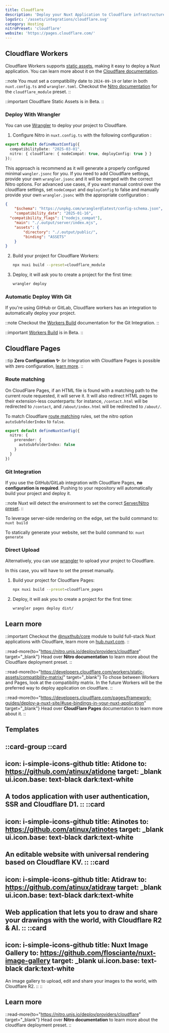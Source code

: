 ```yaml
---
title: Cloudflare
description: 'Deploy your Nuxt Application to Cloudflare infrastructure.'
logoSrc: '/assets/integrations/cloudflare.svg'
category: Hosting
nitroPreset: 'cloudflare'
website: 'https://pages.cloudflare.com/'
---
```


## Cloudflare Workers

Cloudflare Workers supports [static assets](https://developers.cloudflare.com/workers/static-assets/), making it easy to deploy a Nuxt application. You can learn more about it on the [Cloudflare documentation](https://developers.cloudflare.com/workers/frameworks/framework-guides/nuxt/).

::note
You must set a compatibility date to `2024-09-19` or later in both `nuxt.config.ts` and `wrangler.toml`.
Checkout the [Nitro documentation](https://nitro.build/deploy/providers/cloudflare#cloudflare-module-workers) for the `cloudflare_module` preset.
:: 

::important
Cloudflare Static Assets is in Beta.
::

### Deploy With Wrangler

You can use [Wrangler](https://github.com/cloudflare/workers-sdk/tree/main/packages/wrangler) to deploy your project to Cloudflare.

1. Configure Nitro in `nuxt.config.ts` with the following configuration :

```ts
export default defineNuxtConfig({
  compatibilityDate: "2025-03-01",
  nitro: { cloudflare: { nodeCompat: true, deployConfig: true } }
});
```

This approach is recommend as it will generate a properly configured minimal `wangler.jsonc` for you. If you need to add Cloudflare settings, provide your own `wrangler.jsonc` and it will be merged with the correct Nitro options.
For advanced use cases, if you want manual control over the cloudflare settings, set `nodeCompat` and `deployConfig` to false and manually provide your own `wrangler.jsonc` with the appropriate configuration :

```json [wrangler.jsonc]
{
	"$schema": "https://unpkg.com/wrangler@latest/config-schema.json",
	"compatibility_date": "2025-01-16", 
  "compatibility_flags": ["nodejs_compat"],
	"main": "./.output/server/index.mjs",
	"assets": {
		"directory": "./.output/public/",
		"binding": "ASSETS"
	}
}
```

2. Build your project for Cloudflare Workers:

    ```bash [Terminal]
    npx nuxi build --preset=cloudflare_module
    ```

3. Deploy, it will ask you to create a project for the first time:

    ```bash [Terminal]
    wrangler deploy
    ```

### Automatic Deploy With Git

If you're using GitHub or GitLab, Cloudflare workers has an integration to automatically deploy your project. 

::note
Checkout the [Workers Build](https://developers.cloudflare.com/workers/ci-cd/builds/git-integration/) documentation for the Git Integration.
::

::important
[Workers Build](https://developers.cloudflare.com/workers/ci-cd/builds/) is in Beta.
::

## Cloudflare Pages

::tip
**Zero Configuration ✨**
:br
Integration with Cloudflare Pages is possible with zero configuration, [learn more](https://nitro.unjs.io/deploy#zero-config-providers).
::

### Route matching

On CloudFlare Pages, if an HTML file is found with a matching path to the current route requested, it will serve it. It will also redirect HTML pages to their extension-less counterparts: for instance, `/contact.html` will be redirected to `/contact`, and `/about/index.html` will be redirected to `/about/`.

To match Cloudflare [route matching](https://developers.cloudflare.com/pages/configuration/serving-pages/#route-matching) rules, set the nitro option `autoSubfolderIndex` to `false`.

```ts [nuxt.config.ts]
export default defineNuxtConfig({
  nitro: {
    prerender: {
      autoSubfolderIndex: false
    }
  }
})
```

### Git Integration

If you use the GitHub/GitLab integration with Cloudflare Pages, **no configuration is required**. Pushing to your repository will automatically build your project and deploy it.

::note
Nuxt will detect the environment to set the correct [Server/Nitro preset](https://nitro.unjs.io/deploy/providers/cloudflare).
::

To leverage server-side rendering on the edge, set the build command to: `nuxt build`

To statically generate your website, set the build command to: `nuxt generate`

### Direct Upload

Alternatively, you can use [wrangler](https://github.com/cloudflare/workers-sdk) to upload your project to Cloudflare.

In this case, you will have to set the preset manually.

1. Build your project for Cloudflare Pages:

    ```bash [Terminal]
    npx nuxi build --preset=cloudflare_pages
    ```

2. Deploy, it will ask you to create a project for the first time:

    ```bash [Terminal]
    wrangler pages deploy dist/
    ```

## Learn more

::important
Checkout the [@nuxthub/core](/modules/hub) module to build full-stack Nuxt applications with Cloudflare, learn more on [hub.nuxt.com](https://hub.nuxt.com).
::

::read-more{to="https://nitro.unjs.io/deploy/providers/cloudflare" target="_blank"}
Head over **Nitro documentation** to learn more about the Cloudflare deployment preset.
::

::read-more{to="https://developers.cloudflare.com/workers/static-assets/compatibility-matrix/" target="_blank"}
To chose between Workers and Pages, look at the compatibility matrix. In the future Workers will be the preferred way to deploy application on cloudflare.
::

::read-more{to="https://developers.cloudflare.com/pages/framework-guides/deploy-a-nuxt-site/#use-bindings-in-your-nuxt-application" target="_blank"}
Head over **CloudFlare Pages** documentation to learn more about it.
::

## Templates

::card-group
  ::card
  ---
  icon: i-simple-icons-github
  title: Atidone
  to: https://github.com/atinux/atidone
  target: _blank
  ui.icon.base: text-black dark:text-white
  ---
  A todos application with user authentication, SSR and Cloudflare D1.
  ::
  ::card
  ---
  icon: i-simple-icons-github
  title: Atinotes
  to: https://github.com/atinux/atinotes
  target: _blank
  ui.icon.base: text-black dark:text-white
  ---
  An editable website with universal rendering based on Cloudflare KV.
  ::
  ::card
  ---
  icon: i-simple-icons-github
  title: Atidraw
  to: https://github.com/atinux/atidraw
  target: _blank
  ui.icon.base: text-black dark:text-white
  ---
  Web application that lets you to draw and share your drawings with the world, with Cloudflare R2 & AI.
  ::
  ::card
  ---
  icon: i-simple-icons-github
  title: Nuxt Image Gallery
  to: https://github.com/flosciante/nuxt-image-gallery
  target: _blank
  ui.icon.base: text-black dark:text-white
  ---
  An image gallery to upload, edit and share your images to the world, with Cloudflare R2.
  ::
::

## Learn more

::read-more{to="https://nitro.unjs.io/deploy/providers/cloudflare" target="_blank"}
Head over **Nitro documentation** to learn more about the cloudflare deployment preset.
::
